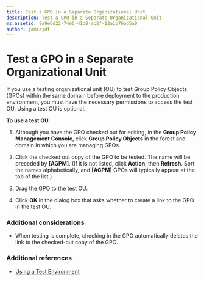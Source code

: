 ```yaml
---
title: Test a GPO in a Separate Organizational Unit
description: Test a GPO in a Separate Organizational Unit
ms.assetid: 9a9e6d22-74e6-41d8-ac2f-12a1b76ad5a0
author: jamiejdt
---
```


# Test a GPO in a Separate Organizational Unit


If you use a testing organizational unit (OU) to test Group Policy Objects (GPOs) within the same domain before deployment to the production environment, you must have the necessary permissions to access the test OU. Using a test OU is optional.

**To use a test OU**

1.  Although you have the GPO checked out for editing, in the **Group Policy Management Console**, click **Group Policy Objects** in the forest and domain in which you are managing GPOs.

2.  Click the checked out copy of the GPO to be tested. The name will be preceded by **\[AGPM\]**. (If it is not listed, click **Action**, then **Refresh**. Sort the names alphabetically, and **\[AGPM\]** GPOs will typically appear at the top of the list.)

3.  Drag the GPO to the test OU.

4.  Click **OK** in the dialog box that asks whether to create a link to the GPO in the test OU.

### Additional considerations

-   When testing is complete, checking in the GPO automatically deletes the link to the checked-out copy of the GPO.

### Additional references

-   [Using a Test Environment](using-a-test-environment.md)

 

 





